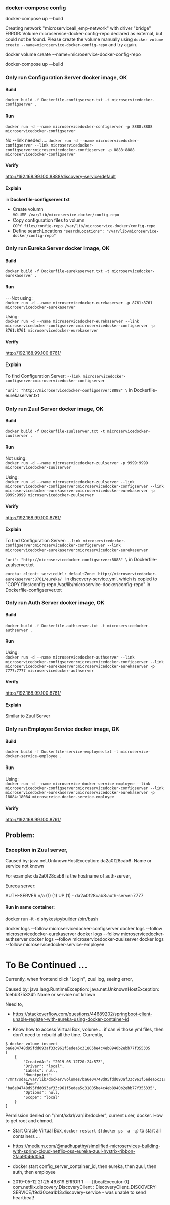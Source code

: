 
### docker-compose config

docker-compose up --build


Creating network "microserviceall_emp-network" with driver "bridge"
ERROR: Volume microservice-docker-config-repo declared as external, but could not be found. Please create the volume manually using `docker volume create --name=microservice-docker-config-repo` and try again.


docker volume create --name=microservice-docker-config-repo

docker-compose up --build

### Only run Configuration Server docker image, OK

#### Build
`docker build -f Dockerfile-configserver.txt -t microservicedocker-configserver .`  

#### Run
`docker run -d --name microservicedocker-configserver -p 8888:8888 microservicedocker-configserver`

No --link needed ....
`docker run -d --name microservicedocker-configserver --link microservicedocker-configserver:microservicedocker-configserver -p 8888:8888 microservicedocker-configserver`

#### Verify

http://192.168.99.100:8888/discovery-service/default

#### Explain

in **Dockerfile-configserver.txt**

- Create volumn  
`VOLUME /var/lib/microservice-docker/config-repo`
- Copy configuration files to volumn  
`COPY files/config-repo /var/lib/microservice-docker/config-repo`
- Define searchLocations
`"searchLocations": "/var/lib/microservice-docker/config-repo"`



### Only run Eureka Server docker image, OK

#### Build
`docker build -f Dockerfile-eurekaserver.txt -t microservicedocker-eurekaserver .`  

#### Run
---Not using:  
`docker run -d --name microservicedocker-eurekaserver -p 8761:8761 microservicedocker-eurekaserver`

Using:  
`docker run -d --name microservicedocker-eurekaserver --link microservicedocker-configserver:microservicedocker-configserver -p 8761:8761 microservicedocker-eurekaserver`

#### Verify

http://192.168.99.100:8761/  

#### Explain  

To find Configuration Server:
`--link microservicedocker-configserver:microservicedocker-configserver`  

`"uri": "http://microservicedocker-configserver:8888" \` in Dockerfile-eurekaserver.txt


### Only run Zuul Server docker image, OK

#### Build
`docker build -f Dockerfile-zuulserver.txt -t microservicedocker-zuulserver .`  

#### Run
Not using:  
`docker run -d --name microservicedocker-zuulserver -p 9999:9999 microservicedocker-zuulserver`

Using:  
`docker run -d --name microservicedocker-zuulserver --link microservicedocker-configserver:microservicedocker-configserver --link microservicedocker-eurekaserver:microservicedocker-eurekaserver -p 9999:9999 microservicedocker-zuulserver`

#### Verify

http://192.168.99.100:8761/  

#### Explain  

To find Configuration Server:
`--link microservicedocker-configserver:microservicedocker-configserver --link microservicedocker-eurekaserver:microservicedocker-eurekaserver`  

`"uri": "http://microservicedocker-configserver:8888" \` in Dockerfile-zuulserver.txt  

`eureka:
  client:
    serviceUrl:
      defaultZone: http://microservicedocker-eurekaserver:8761/eureka/
` in discovery-service.yml, which is copied to "COPY files/config-repo /var/lib/microservice-docker/config-repo" in Dockerfile-configserver.txt  



### Only run Auth Server docker image, OK

#### Build
`docker build -f Dockerfile-authserver.txt -t microservicedocker-authserver .`  

#### Run

Using:  
`docker run -d --name microservicedocker-authserver --link microservicedocker-configserver:microservicedocker-configserver --link microservicedocker-eurekaserver:microservicedocker-eurekaserver -p 7777:7777 microservicedocker-authserver`

#### Verify

http://192.168.99.100:8761/  

#### Explain  

Similar to Zuul Server 



### Only run Employee Service docker image, OK

#### Build
`docker build -f Dockerfile-service-employee.txt -t microservice-docker-service-employee .`  

#### Run

Using:  
`docker run -d --name microservice-docker-service-employee --link microservicedocker-configserver:microservicedocker-configserver --link microservicedocker-eurekaserver:microservicedocker-eurekaserver -p 18084:18084 microservice-docker-service-employee`

#### Verify

http://192.168.99.100:8761/  


## Problem:

### Exception in Zuul server,
Caused by: java.net.UnknownHostException: da2a0f28cab8: Name or service not known

For example: da2a0f28cab8 is the hostname of auth-server,

Eureca server: 

AUTH-SERVER	n/a (1)	(1)	UP (1) - da2a0f28cab8:auth-server:7777

#### Run in same container:


docker run -it -d shykes/pybuilder /bin/bash


docker logs --follow microservicedocker-configserver
docker logs --follow microservicedocker-eurekaserver
docker logs --follow microservicedocker-authserver
docker logs --follow microservicedocker-zuulserver
docker logs --follow microservicedocker-service-employee


# To Be Continued ...

Currently, when frontend click "Login", zuul log, seeing error,

Caused by: java.lang.RuntimeException: java.net.UnknownHostException: fcebb375324f: Name or service not known

Need to, 

- https://stackoverflow.com/questions/44689202/springboot-client-unable-register-with-eureka-using-docker-container-id

- Know how to access Virtual Box, volume ... if can vi those yml files, then don't need to rebuild all the time. Currently, 

```
$ docker volume inspect ba6e04748d95fdd093af33c961f5edea5c31805be4c4eb8940b2ebb77f355335
[
    {
        "CreatedAt": "2019-05-12T20:24:57Z",
        "Driver": "local",
        "Labels": null,
        "Mountpoint": "/mnt/sda1/var/lib/docker/volumes/ba6e04748d95fdd093af33c961f5edea5c31805be4c4eb8940b2ebb77f355335/_data",
        "Name": "ba6e04748d95fdd093af33c961f5edea5c31805be4c4eb8940b2ebb77f355335",
        "Options": null,
        "Scope": "local"
    }
]
```
Permission denied on "/mnt/sda1/var/lib/docker", current user, docker. How to get root and chmod.

- Start Oracle Virtual Box, 
`docker restart $(docker ps -a -q)` to start all containers ...

- https://medium.com/@madhupathy/simplified-microservices-building-with-spring-cloud-netflix-oss-eureka-zuul-hystrix-ribbon-2faa9046d054

- docker start config_server_container_id, then eureka, then zuul, then auth, then employee

- 2019-05-12 21:25:46.619 ERROR 1 --- [tbeatExecutor-0] com.netflix.discovery.DiscoveryClient    : DiscoveryClient_DISCOVERY-SERVICE/f9d30cea1b13:discovery-service - was unable to send heartbeat!




